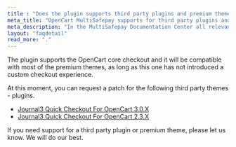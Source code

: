 ```yaml
---
title : "Does the plugin supports third party plugins and premium themes?"
meta_title: "OpenCart MultiSafepay supports for third party plugins and premium themes - MultiSafepay Docs"
meta_description: "In the MultiSafepay Documentation Center all relevant information regarding our Plugins and API. As well as Support pages for Payment Method, Tools and General Questions. You can also find the contact details of our Support Team and Integration Team."
layout: "faqdetail"
read_more: "."
---
```


The plugin supports the OpenCart core checkout and it will be compatible with most of the premium themes, as long as this one has not introduced a custom checkout experience.

At this moment, you can request a patch for the following third party themes - plugins.

* [Journal3 Quick Checkout For OpenCart 3.0.X](/integrations/ecommerce-integrations/opencart/patches/multisafepay-patch-for-journal3.ocmod.zip)
* [Journal3 Quick Checkout For OpenCart 2.3.X](/integrations/ecommerce-integrations/opencart/patches/multisafepay-patch-for-journal3-opencart-2.3.X.ocmod.zip)


If you need support for a third party plugin or premium theme, please let us know. We will do our best.
